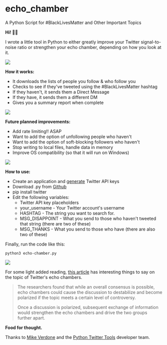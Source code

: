 # echo_chamber
A Python Script for #BlackLivesMatter and Other Important Topics

**Hi! 👋🏽**

I wrote a little tool in Python to either greatly improve your Twitter signal-to-noise ratio or strengthen your echo chamber, depending on how you look at it.

![](https://media.giphy.com/media/3o85xIO33l7RlmLR4I/giphy.gif)

**How it works:**

* It downloads the lists of people you follow & who follow you
* Checks to see if they've tweeted using the #BlackLivesMatter hashtag
* If they haven't, it sends them a Direct Message
* If they have, it sends them a different DM
* Gives you a summary report when complete

![](/uploads/screen-shot-2020-06-05-at-1-37-38-am.png)

**Future planned improvements:**

* Add rate limiting!! ASAP
* Want to add the option of unfollowing people who haven't
* Want to add the option of soft-blocking followers who haven't
* Stop writing to local files, handle data in memory
* Improve OS compatibility (so that it will run on Windows)

![](/uploads/screen-shot-2020-06-05-at-1-19-12-am.png)

**How to use:**

* Create an application and [generate](https://developer.twitter.com/) Twitter API keys
* Download .py from [Github](https://github.com/find-evil/echo-chamber)
* pip install twitter
* Edit the following variables:
  * Twitter API key placeholders
  * your_username - Your Twitter account's username
  * HASHTAG - The string you want to search for.
  * MSG_DISAPPOINT - What you send to those who haven't tweeted that string (there are two of these)
  * MSG_THANKS - What you send to those who have (there are also two of these)

Finally, run the code like this:

    python3 echo-chamber.py

![](/uploads/screen-shot-2020-06-05-at-3-08-39-am.png)

For some light added reading, [this article](https://www.insidescience.org/news/visualizing-twitter-echo-chambers) has interesting things to say on the topic of Twitter's echo chambers.

> The researchers found that while an overall consensus is possible, echo chambers could cause the discussion to destabilize and become polarized if the topic meets a certain level of controversy.
>
> Once a discussion is polarized, subsequent exchange of information would strengthen the echo chambers and drive the two groups further apart.

**Food for thought.**

Thanks to [Mike Verdone](https://mike.verdone.ca/twitter/) and the [Python Twitter Tools](https://github.com/sixohsix/twitter) developer team.
